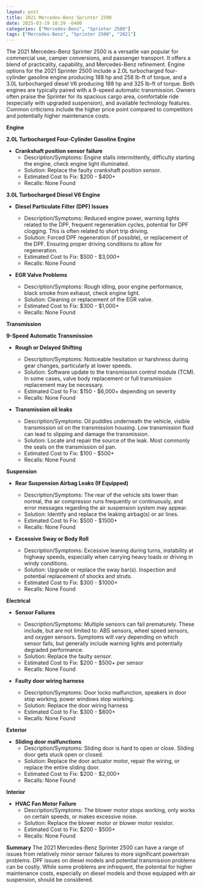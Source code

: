 ```yaml
---
layout: post
title: 2021 Mercedes-Benz Sprinter 2500
date: 2025-03-19 10:29 -0400
categories: ["Mercedes-Benz", "Sprinter 2500"]
tags: ["Mercedes-Benz", "Sprinter 2500", "2021"]
---
```

The 2021 Mercedes-Benz Sprinter 2500 is a versatile van popular for commercial use, camper conversions, and passenger transport. It offers a blend of practicality, capability, and Mercedes-Benz refinement. Engine options for the 2021 Sprinter 2500 include a 2.0L turbocharged four-cylinder gasoline engine producing 188 hp and 258 lb-ft of torque, and a 3.0L turbocharged diesel V6 producing 188 hp and 325 lb-ft of torque. Both engines are typically paired with a 9-speed automatic transmission. Owners often praise the Sprinter for its spacious cargo area, comfortable ride (especially with upgraded suspension), and available technology features. Common criticisms include the higher price point compared to competitors and potentially higher maintenance costs.

**Engine**

**2.0L Turbocharged Four-Cylinder Gasoline Engine**

*   **Crankshaft position sensor failure**
    *   Description/Symptoms: Engine stalls intermittently, difficulty starting the engine, check engine light illuminated.
    *   Solution: Replace the faulty crankshaft position sensor.
    *   Estimated Cost to Fix: $200 - $400+
    *   Recalls: None Found

**3.0L Turbocharged Diesel V6 Engine**

*   **Diesel Particulate Filter (DPF) Issues**
    *   Description/Symptoms: Reduced engine power, warning lights related to the DPF, frequent regeneration cycles, potential for DPF clogging. This is often related to short trip driving.
    *   Solution: Forced DPF regeneration (if possible), or replacement of the DPF. Ensuring proper driving conditions to allow for regeneration.
    *   Estimated Cost to Fix: $500 - $3,000+
    *   Recalls: None Found

*   **EGR Valve Problems**
    *   Description/Symptoms: Rough idling, poor engine performance, black smoke from exhaust, check engine light.
    *   Solution: Cleaning or replacement of the EGR valve.
    *   Estimated Cost to Fix: $300 - $1,000+
    *   Recalls: None Found

**Transmission**

**9-Speed Automatic Transmission**

*   **Rough or Delayed Shifting**
    *   Description/Symptoms: Noticeable hesitation or harshness during gear changes, particularly at lower speeds.
    *   Solution: Software update to the transmission control module (TCM). In some cases, valve body replacement or full transmission replacement may be necessary.
    *   Estimated Cost to Fix: $150 - $6,000+ depending on severity
    *   Recalls: None Found

*   **Transmission oil leaks**
    *   Description/Symptoms: Oil puddles underneath the vehicle, visible transmission oil on the transmission housing. Low transmission fluid can lead to slipping and damage the transmission.
    *   Solution: Locate and repair the source of the leak. Most commonly the seals on the transmission oil pan.
    *   Estimated Cost to Fix: $100 - $500+
    *   Recalls: None Found

**Suspension**

*   **Rear Suspension Airbag Leaks (If Equipped)**
    *   Description/Symptoms: The rear of the vehicle sits lower than normal, the air compressor runs frequently or continuously, and error messages regarding the air suspension system may appear.
    *   Solution: Identify and replace the leaking airbag(s) or air lines.
    *   Estimated Cost to Fix: $500 - $1500+
    *   Recalls: None Found

*   **Excessive Sway or Body Roll**
    *   Description/Symptoms: Excessive leaning during turns, instability at highway speeds, especially when carrying heavy loads or driving in windy conditions.
    *   Solution: Upgrade or replace the sway bar(s). Inspection and potential replacement of shocks and struts.
    *   Estimated Cost to Fix: $300 - $1000+
    *   Recalls: None Found

**Electrical**

*   **Sensor Failures**
    *   Description/Symptoms: Multiple sensors can fail prematurely. These include, but are not limited to: ABS sensors, wheel speed sensors, and oxygen sensors. Symptoms will vary depending on which sensor fails, but generally include warning lights and potentially degraded performance.
    *   Solution: Replace the faulty sensor.
    *   Estimated Cost to Fix: $200 - $500+ per sensor
    *   Recalls: None Found

*   **Faulty door wiring harness**
    *   Description/Symptoms: Door locks malfunction, speakers in door stop working, power windows stop working.
    *   Solution: Replace the door wiring harness
    *   Estimated Cost to Fix: $300 - $800+
    *   Recalls: None Found

**Exterior**

*   **Sliding door malfunctions**
    *   Description/Symptoms: Sliding door is hard to open or close. Sliding door gets stuck open or closed.
    *   Solution: Replace the door actuator motor, repair the wiring, or replace the entire sliding door.
    *   Estimated Cost to Fix: $200 - $2,000+
    *   Recalls: None Found

**Interior**

*   **HVAC Fan Motor Failure**
    *   Description/Symptoms: The blower motor stops working, only works on certain speeds, or makes excessive noise.
    *   Solution: Replace the blower motor or blower motor resistor.
    *   Estimated Cost to Fix: $200 - $500+
    *   Recalls: None Found

**Summary**
The 2021 Mercedes-Benz Sprinter 2500 can have a range of issues from relatively minor sensor failures to more significant powertrain problems. DPF issues on diesel models and potential transmission problems can be costly. While some problems are infrequent, the potential for higher maintenance costs, especially on diesel models and those equipped with air suspension, should be considered.

